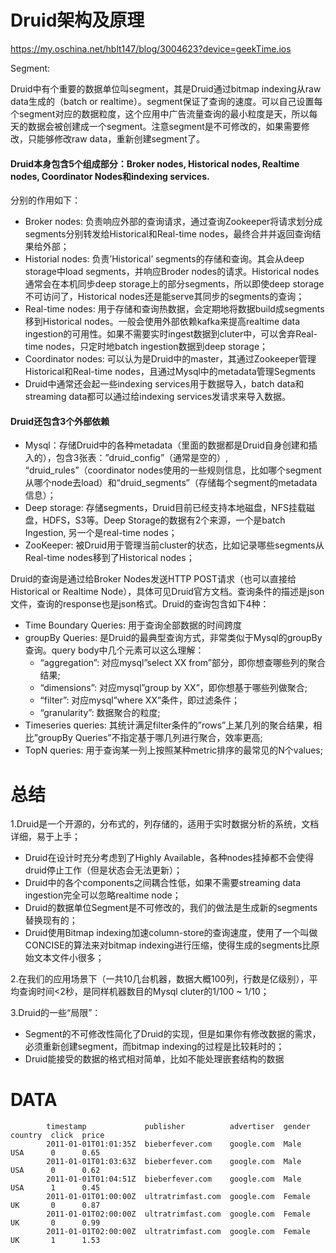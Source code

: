 # Druid架构及原理

https://my.oschina.net/hblt147/blog/3004623?device=geekTime.ios

Segment: 

Druid中有个重要的数据单位叫segment，其是Druid通过bitmap indexing从raw data生成的（batch or realtime）。segment保证了查询的速度。可以自己设置每个segment对应的数据粒度，这个应用中广告流量查询的最小粒度是天，所以每天的数据会被创建成一个segment。注意segment是不可修改的，如果需要修改，只能够修改raw data，重新创建segment了。

#### Druid本身包含5个组成部分：Broker nodes, Historical nodes, Realtime nodes, Coordinator Nodes和indexing services. 

分别的作用如下：

- Broker nodes: 负责响应外部的查询请求，通过查询Zookeeper将请求划分成segments分别转发给Historical和Real-time nodes，最终合并并返回查询结果给外部；
- Historial nodes: 负责’Historical’ segments的存储和查询。其会从deep storage中load segments，并响应Broder nodes的请求。Historical nodes通常会在本机同步deep storage上的部分segments，所以即使deep storage不可访问了，Historical nodes还是能serve其同步的segments的查询；
- Real-time nodes: 用于存储和查询热数据，会定期地将数据build成segments移到Historical nodes。一般会使用外部依赖kafka来提高realtime data ingestion的可用性。如果不需要实时ingest数据到cluter中，可以舍弃Real-time nodes，只定时地batch ingestion数据到deep storage；
- Coordinator nodes: 可以认为是Druid中的master，其通过Zookeeper管理Historical和Real-time nodes，且通过Mysql中的metadata管理Segments
- Druid中通常还会起一些indexing services用于数据导入，batch data和streaming data都可以通过给indexing services发请求来导入数据。

#### Druid还包含3个外部依赖

- Mysql：存储Druid中的各种metadata（里面的数据都是Druid自身创建和插入的），包含3张表：”druid_config”（通常是空的）, “druid_rules”（coordinator nodes使用的一些规则信息，比如哪个segment从哪个node去load）和“druid_segments”（存储每个segment的metadata信息）；
- Deep storage: 存储segments，Druid目前已经支持本地磁盘，NFS挂载磁盘，HDFS，S3等。Deep Storage的数据有2个来源，一个是batch Ingestion, 另一个是real-time nodes；
- ZooKeeper: 被Druid用于管理当前cluster的状态，比如记录哪些segments从Real-time nodes移到了Historical nodes；

Druid的查询是通过给Broker Nodes发送HTTP POST请求（也可以直接给Historical or Realtime Node），具体可见Druid官方文档。查询条件的描述是json文件，查询的response也是json格式。Druid的查询包含如下4种：

- Time Boundary Queries: 用于查询全部数据的时间跨度
- groupBy Queries: 是Druid的最典型查询方式，非常类似于Mysql的groupBy查询。query body中几个元素可以这么理解：
  - “aggregation”: 对应mysql”select XX from”部分，即你想查哪些列的聚合结果; 
  - “dimensions”: 对应mysql”group by XX”，即你想基于哪些列做聚合;
  - “filter”: 对应mysql”where XX”条件，即过滤条件；
  - “granularity”: 数据聚合的粒度;
- Timeseries queries: 其统计满足filter条件的”rows”上某几列的聚合结果，相比”groupBy Queries”不指定基于哪几列进行聚合，效率更高;
- TopN queries: 用于查询某一列上按照某种metric排序的最常见的N个values;

# 总结

1.Druid是一个开源的，分布式的，列存储的，适用于实时数据分析的系统，文档详细，易于上手；
  - Druid在设计时充分考虑到了Highly Available，各种nodes挂掉都不会使得druid停止工作（但是状态会无法更新）；
  - Druid中的各个components之间耦合性低，如果不需要streaming data ingestion完全可以忽略realtime node；
  - Druid的数据单位Segment是不可修改的，我们的做法是生成新的segments替换现有的；
  - Druid使用Bitmap indexing加速column-store的查询速度，使用了一个叫做CONCISE的算法来对bitmap indexing进行压缩，使得生成的segments比原始文本文件小很多；
  
2.在我们的应用场景下（一共10几台机器，数据大概100列，行数是亿级别），平均查询时间<2秒，是同样机器数目的Mysql cluter的1/100 ~ 1/10；

3.Druid的一些“局限”：
  - Segment的不可修改性简化了Druid的实现，但是如果你有修改数据的需求，必须重新创建segment，而bitmap indexing的过程是比较耗时的；
  - Druid能接受的数据的格式相对简单，比如不能处理嵌套结构的数据

# DATA
````
        timestamp             publisher          advertiser  gender  country  click  price
        2011-01-01T01:01:35Z  bieberfever.com    google.com  Male    USA      0      0.65
        2011-01-01T01:03:63Z  bieberfever.com    google.com  Male    USA      0      0.62
        2011-01-01T01:04:51Z  bieberfever.com    google.com  Male    USA      1      0.45
        2011-01-01T01:00:00Z  ultratrimfast.com  google.com  Female  UK       0      0.87
        2011-01-01T02:00:00Z  ultratrimfast.com  google.com  Female  UK       0      0.99
        2011-01-01T02:00:00Z  ultratrimfast.com  google.com  Female  UK       1      1.53
````
